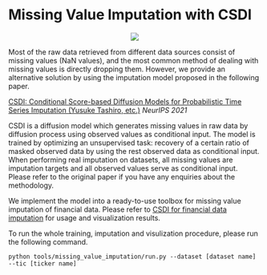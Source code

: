 # Missing Value Imputation with CSDI
<div align="center">
  <img src="https://github.com/TradeMaster-NTU/TradeMaster/blob/1.0.0/figure/csdi.png">
</div>

Most of the raw data retrieved from different data sources consist of missing values (NaN values), and the most common method of dealing with missing values is directly dropping them. However, we provide an alternative solution by using the imputation model proposed in the following paper. 

[CSDI: Conditional Score-based Diffusion Models for Probabilistic Time Series Imputation (Yusuke Tashiro, etc.)](https://arxiv.org/abs/2107.03502) *NeurIPS 2021*

CSDI is a diffusion model which generates missing values in raw data by diffusion process using observed values as conditional input. The model is trained by optimizing an unsupervised task: recovery of a certain ratio of masked observed data by using the rest observed data as conditional input. When performing real imputation on datasets, all missing values are imputation targets and all observed values serve as conditional input. Please refer to the original paper if you have any enquiries about the methodology. 

We implement the model into a ready-to-use toolbox for missing value imputation of financial data. Please refer to [CSDI for financial data imputation](https://github.com/TradeMaster-NTU/TradeMaster/blob/1.0.0/tools/missing_value_imputation/run.py) for usage and visualization results. 

To run the whole training, imputation and visulization procedure, please run the following command. 
   ```
   python tools/missing_value_imputation/run.py --dataset [dataset name] --tic [ticker name]
   ```

